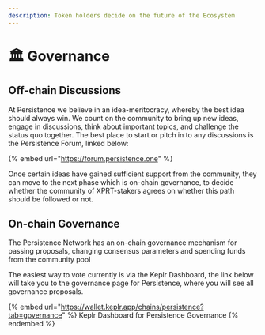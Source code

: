 ```yaml
---
description: Token holders decide on the future of the Ecosystem
---
```


# 🏛️ Governance

## Off-chain Discussions

At Persistence we believe in an idea-meritocracy, whereby the best idea should always win. We count on the community to bring up new ideas, engage in discussions, think about important topics, and challenge the status quo together. The best place to start or pitch in to any discussions is the Persistence Forum, linked below:&#x20;

{% embed url="https://forum.persistence.one" %}

Once certain ideas have gained sufficient support from the community, they can move to the next phase which is on-chain governance, to decide whether the community of XPRT-stakers agrees on whether this path should be followed or not.



## On-chain Governance

The Persistence Network has an on-chain governance mechanism for passing proposals, changing consensus parameters and spending funds from the community pool

The easiest way to vote currently is via the Keplr Dashboard, the link below will take you to the governance page for Persistence, where you will see all governance proposals.

{% embed url="https://wallet.keplr.app/chains/persistence?tab=governance" %}
Keplr Dashboard for Persistence Governance
{% endembed %}

